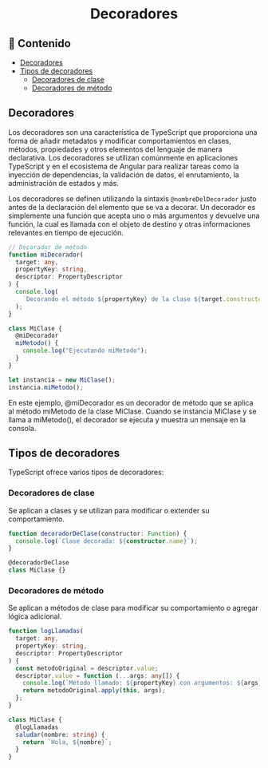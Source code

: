 <h1 align="center">Decoradores</h1>

<h2>📑 Contenido</h2>

- [Decoradores](#decoradores)
- [Tipos de decoradores](#tipos-de-decoradores)
  - [Decoradores de clase](#decoradores-de-clase)
  - [Decoradores de método](#decoradores-de-método)

## Decoradores

Los decoradores son una característica de TypeScript que proporciona una forma de añadir metadatos y modificar comportamientos en clases, métodos, propiedades y otros elementos del lenguaje de manera declarativa. Los decoradores se utilizan comúnmente en aplicaciones TypeScript y en el ecosistema de Angular para realizar tareas como la inyección de dependencias, la validación de datos, el enrutamiento, la administración de estados y más.

Los decoradores se definen utilizando la sintaxis `@nombreDelDecorador` justo antes de la declaración del elemento que se va a decorar. Un decorador es simplemente una función que acepta uno o más argumentos y devuelve una función, la cual es llamada con el objeto de destino y otras informaciones relevantes en tiempo de ejecución.

```ts
// Decorador de método
function miDecorador(
  target: any,
  propertyKey: string,
  descriptor: PropertyDescriptor
) {
  console.log(
    `Decorando el método ${propertyKey} de la clase ${target.constructor.name}`
  );
}

class MiClase {
  @miDecorador
  miMetodo() {
    console.log("Ejecutando miMetodo");
  }
}

let instancia = new MiClase();
instancia.miMetodo();
```

En este ejemplo, @miDecorador es un decorador de método que se aplica al método miMetodo de la clase MiClase. Cuando se instancia MiClase y se llama a miMetodo(), el decorador se ejecuta y muestra un mensaje en la consola.

## Tipos de decoradores

TypeScript ofrece varios tipos de decoradores:

### Decoradores de clase

Se aplican a clases y se utilizan para modificar o extender su comportamiento.

```typescript
function decoradorDeClase(constructor: Function) {
  console.log(`Clase decorada: ${constructor.name}`);
}

@decoradorDeClase
class MiClase {}
```

### Decoradores de método

Se aplican a métodos de clase para modificar su comportamiento o agregar lógica adicional.

```typescript
function logLlamadas(
  target: any,
  propertyKey: string,
  descriptor: PropertyDescriptor
) {
  const metodoOriginal = descriptor.value;
  descriptor.value = function (...args: any[]) {
    console.log(`Método llamado: ${propertyKey} con argumentos: ${args}`);
    return metodoOriginal.apply(this, args);
  };
}

class MiClase {
  @logLlamadas
  saludar(nombre: string) {
    return `Hola, ${nombre}`;
  }
}
```
